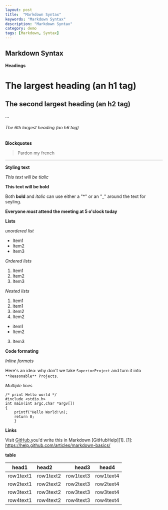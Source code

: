```yaml
---
layout: post
title:  "Markdown Syntax"
keywords: "Markdown Syntax"
description: "Markdown Syntax"
category: demo
tags: [Markdown, Syntax]
---
```


## Markdown Syntax

**Headings**

# The largest heading (an h1 tag)

## The second largest heading (an h2 tag)
…
###### The 6th largest heading (an h6 tag)

**Blockquotes**

> Pardon my french

- - -

**Styling text**

*This text will be tialic*

**This text will be bold**

Both **bold** and *italic* can use either a "*" or an "_" around the text for seyling.

**Everyone _must_ attend the meeting at 5 o'clock today**

**Lists**

*unordered list*

* Item1
* Item2
* Item3

*Ordered lists*

1. Item1
2. Item2
3. Item3

*Nested lists*

1. Item1
  1. item1
  2. item2
2. Item2
  * item1 
  * Item2
3. Item3

**Code formating**

*Inline formats*

Here's an idea: why don't we take `SuperiorProject` and turn it into `**Reasonable** Projects`.

*Multiple lines*

```
/* print Hello world */
#include <stdio.h>
int main(int argc,char *argv[])
{
	printf("Hello World!\n);
	return 0;
	}
```
**Links**

Visit [GitHub](https://github.com),you'd write this in Markdown [GitHubHelp][1].
[1]: https://help.github.com/articles/markdown-basics/

**table**


|head1|head2|head3|head4
|---|:---|---:|:---:|
|row1text1|row1text2|row1text3|row1text4
|row2text1|row2text2|row2text3|row2text4
|row3text1|row3text2|row3text3|row3text4
|row4text1|row4text2|row4text3|row4text4

